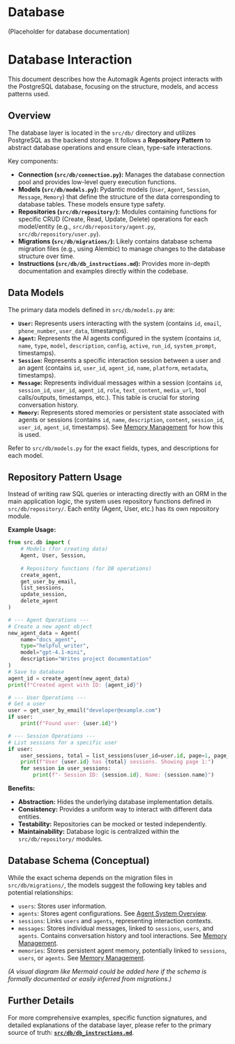 # Database

(Placeholder for database documentation) 

# Database Interaction

This document describes how the Automagik Agents project interacts with the PostgreSQL database, focusing on the structure, models, and access patterns used.

## Overview

The database layer is located in the `src/db/` directory and utilizes PostgreSQL as the backend storage. It follows a **Repository Pattern** to abstract database operations and ensure clean, type-safe interactions.

Key components:

*   **Connection (`src/db/connection.py`):** Manages the database connection pool and provides low-level query execution functions.
*   **Models (`src/db/models.py`):** Pydantic models (`User`, `Agent`, `Session`, `Message`, `Memory`) that define the structure of the data corresponding to database tables. These models ensure type safety.
*   **Repositories (`src/db/repository/`):** Modules containing functions for specific CRUD (Create, Read, Update, Delete) operations for each model/entity (e.g., `src/db/repository/agent.py`, `src/db/repository/user.py`).
*   **Migrations (`src/db/migrations/`):** Likely contains database schema migration files (e.g., using Alembic) to manage changes to the database structure over time.
*   **Instructions (`src/db/db_instructions.md`):** Provides more in-depth documentation and examples directly within the codebase.

## Data Models

The primary data models defined in `src/db/models.py` are:

*   **`User`:** Represents users interacting with the system (contains `id`, `email`, `phone_number`, `user_data`, timestamps).
*   **`Agent`:** Represents the AI agents configured in the system (contains `id`, `name`, `type`, `model`, `description`, `config`, `active`, `run_id`, `system_prompt`, timestamps).
*   **`Session`:** Represents a specific interaction session between a user and an agent (contains `id`, `user_id`, `agent_id`, `name`, `platform`, `metadata`, timestamps).
*   **`Message`:** Represents individual messages within a session (contains `id`, `session_id`, `user_id`, `agent_id`, `role`, `text_content`, `media_url`, tool calls/outputs, timestamps, etc.). This table is crucial for storing conversation history.
*   **`Memory`:** Represents stored memories or persistent state associated with agents or sessions (contains `id`, `name`, `description`, `content`, `session_id`, `user_id`, `agent_id`, timestamps). See [Memory Management](./memory.md) for how this is used.

Refer to `src/db/models.py` for the exact fields, types, and descriptions for each model.

## Repository Pattern Usage

Instead of writing raw SQL queries or interacting directly with an ORM in the main application logic, the system uses repository functions defined in `src/db/repository/`. Each entity (Agent, User, etc.) has its own repository module.

**Example Usage:**

```python
from src.db import (
    # Models (for creating data)
    Agent, User, Session,
    
    # Repository functions (for DB operations)
    create_agent, 
    get_user_by_email,
    list_sessions,
    update_session,
    delete_agent
)

# --- Agent Operations ---
# Create a new agent object
new_agent_data = Agent(
    name="docs_agent",
    type="helpful_writer",
    model="gpt-4.1-mini",
    description="Writes project documentation"
)
# Save to database
agent_id = create_agent(new_agent_data)
print(f"Created agent with ID: {agent_id}")

# --- User Operations ---
# Get a user
user = get_user_by_email("developer@example.com")
if user:
    print(f"Found user: {user.id}")

# --- Session Operations ---
# List sessions for a specific user
if user:
    user_sessions, total = list_sessions(user_id=user.id, page=1, page_size=10)
    print(f"User {user.id} has {total} sessions. Showing page 1:")
    for session in user_sessions:
        print(f"- Session ID: {session.id}, Name: {session.name}")
```

**Benefits:**

*   **Abstraction:** Hides the underlying database implementation details.
*   **Consistency:** Provides a uniform way to interact with different data entities.
*   **Testability:** Repositories can be mocked or tested independently.
*   **Maintainability:** Database logic is centralized within the `src/db/repository/` modules.

## Database Schema (Conceptual)

While the exact schema depends on the migration files in `src/db/migrations/`, the models suggest the following key tables and potential relationships:

*   `users`: Stores user information.
*   `agents`: Stores agent configurations. See [Agent System Overview](./agents_overview.md).
*   `sessions`: Links `users` and `agents`, representing interaction contexts.
*   `messages`: Stores individual messages, linked to `sessions`, `users`, and `agents`. Contains conversation history and tool interactions. See [Memory Management](./memory.md).
*   `memories`: Stores persistent agent memory, potentially linked to `sessions`, `users`, or `agents`. See [Memory Management](./memory.md).

*(A visual diagram like Mermaid could be added here if the schema is formally documented or easily inferred from migrations.)*

## Further Details

For more comprehensive examples, specific function signatures, and detailed explanations of the database layer, please refer to the primary source of truth: **[`src/db/db_instructions.md`](mdc:src/db/db_instructions.md)**. 